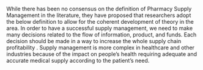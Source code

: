 While there has been no consensus on the definition of Pharmacy Supply Management in the 
literature, they have proposed that researchers adopt the below definition to allow for the 
coherent development of theory in the area. In order to have a successful supply 
management, we need to make many decisions related to the flow of information, product, 
and funds. Each decision should be made in a way to increase the whole supply chain 
profitability . Supply management is more complex in healthcare and other industries because 
of the impact on people’s health requiring adequate and accurate medical supply according 
to the patient’s need.

